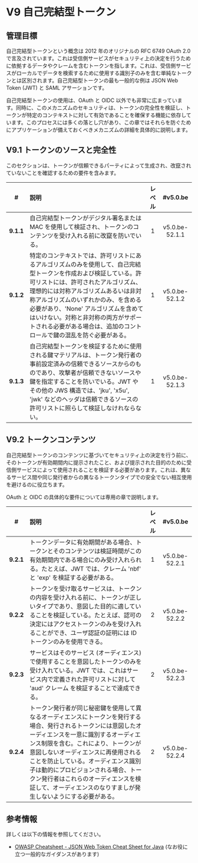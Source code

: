 # V9 自己完結型トークン

## 管理目標

自己完結型トークンという概念は 2012 年のオリジナルの RFC 6749 OAuth 2.0 で言及されています。これは受信側サービスがセキュリティ上の決定を行うために依拠するデータやクレームを含むトークンを指します。これは、受信側サービスがローカルでデータを検索するために使用する識別子のみを含む単純なトークンとは区別されます。自己完結型トークンの最も一般的な例は JSON Web Token (JWT) と SAML アサーションです。

自己完結型トークンの使用は、OAuth と OIDC 以外でも非常に広まっています。同時に、このメカニズムのセキュリティは、トークンの完全性を検証し、トークンが特定のコンテキストに対して有効であることを確保する機能に依存しています。このプロセスには多くの落とし穴があり、この章ではそれらを防ぐためにアプリケーションが備えておくべきメカニズムの詳細を具体的に説明します。

## V9.1 トークンのソースと完全性

このセクションは、トークンが信頼できるパーティによって生成され、改竄されていないことを確認するための要件を含みます。

| # | 説明 | レベル | #v5.0.be |
| :---: | :--- | :---: | :---: |
| **9.1.1** | 自己完結型トークンがデジタル署名または MAC を使用して検証され、トークンのコンテンツを受け入れる前に改竄を防いでいる。 | 1 | v5.0.be-52.1.1 |
| **9.1.2** | 特定のコンテキストでは、許可リストにあるアルゴリズムのみを使用して、自己完結型トークンを作成および検証している。許可リストには、許可されたアルゴリズム、理想的には対称アルゴリズムあるいは非対称アルゴリズムのいずれかのみ、を含める必要があり、'None' アルゴリズムを含めてはいけない。対称と非対称の両方がサポートされる必要がある場合は、追加のコントロールで鍵の混乱を防ぐ必要がある。 | 1 | v5.0.be-52.1.2 |
| **9.1.3** | 自己完結型トークンを検証するために使用される鍵マテリアルは、トークン発行者の事前設定済みの信頼できるソースからのものであり、攻撃者が信頼できないソースや鍵を指定することを防いでいる。JWT やその他の JWS 構造では、'jku', 'x5u', 'jwk' などのヘッダは信頼できるソースの許可リストに照らして検証しなけれならない。 | 1 | v5.0.be-52.1.3 |

## V9.2 トークンコンテンツ

自己完結型トークンのコンテンツに基づいてセキュリティ上の決定を行う前に、そのトークンが有効期間内に提示されたこと、および提示された目的のために受信側サービスによって使用されることを検証する必要があります。これは、異なるサービス間や同じ発行者からの異なるトークンタイプでの安全でない相互使用を避けるのに役立ちます。

OAuth と OIDC の具体的な要件については専用の章で説明します。

| # | 説明 | レベル | #v5.0.be |
| :---: | :--- | :---: | :---: |
| **9.2.1** | トークンデータに有効期間がある場合、トークンとそのコンテンツは検証時間がこの有効期間内である場合にのみ受け入れられる。たとえば、JWT では、クレーム 'nbf' と 'exp' を検証する必要がある。 | 1 | v5.0.be-52.2.1 |
| **9.2.2** | トークンを受け取るサービスは、トークンの内容を受け入れる前に、トークンが正しいタイプであり、意図した目的に適していることを検証している。たとえば、認可の決定にはアクセストークンのみを受け入れることができ、ユーザ認証の証明には ID トークンのみを使用できる。 | 2 | v5.0.be-52.2.2 |
| **9.2.3** | サービスはそのサービス (オーディエンス) で使用することを意図したトークンのみを受け入れている。JWT では、これはサービス内で定義された許可リストに対して 'aud' クレーム を検証することで達成できる。 | 2 | v5.0.be-52.2.3 |
| **9.2.4** | トークン発行者が同じ秘密鍵を使用して異なるオーディエンスにトークンを発行する場合、発行されるトークンには意図したオーディエンスを一意に識別するオーディエンス制限を含む。これにより、トークンが意図しないオーディエンスに再使用されることを防止している。オーディエンス識別子は動的にプロビジョンされる場合、トークン発行者はこれらのオーディエンスを検証して、オーディエンスのなりすましが発生しないようにする必要がある。 | 2 | v5.0.be-52.2.4 |

## 参考情報

詳しくは以下の情報を参照してください。

* [OWASP Cheatsheet - JSON Web Token Cheat Sheet for Java](https://cheatsheetseries.owasp.org/cheatsheets/JSON_Web_Token_for_Java_Cheat_Sheet.html) (なお役に立つ一般的なガイダンスがあります)
